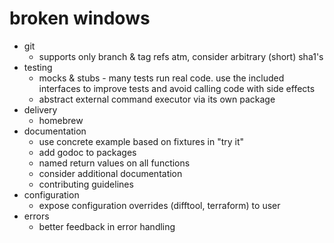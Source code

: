# broken windows

* git
    * supports only branch & tag refs atm, consider arbitrary (short) sha1's
* testing
    * mocks & stubs - many tests run real code. use the included interfaces to
      improve tests and avoid calling code with side effects
    * abstract external command executor via its own package
* delivery
    * homebrew
* documentation
    * use concrete example based on fixtures in "try it"
    * add godoc to packages
    * named return values on all functions
    * consider additional documentation
    * contributing guidelines
* configuration
    * expose configuration overrides (difftool, terraform) to user
* errors
    * better feedback in error handling

